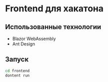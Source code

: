 # Frontend для хакатона
## Использованные технологии
* Blazor WebAssembly
* Ant Design
## Запуск
```bash
cd frontend
dontent run
```
